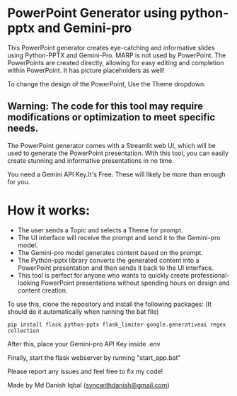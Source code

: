 # PowerPoint Generator using python-pptx and Gemini-pro
This PowerPoint generator creates eye-catching and informative slides using Python-PPTX and Gemini-Pro. 
MARP is not used by PowerPoint. The PowerPoints are created directly, allowing for easy editing and completion within PowerPoint. 
It has picture placeholders as well!

To change the design of the PowerPoint, Use the Theme dropdown.


## Warning: The code for this tool may require modifications or optimization to meet specific needs.

The PowerPoint generator comes with a Streamlit web UI, which will be used to generate the PowerPoint presentation. With this tool, 
you can easily create stunning and informative presentations in no time.

You need a Gemini API Key.It's Free. These will likely be more than enough for you.

# How it works:
- The user sends a Topic and selects a Theme for prompt.
- The UI interface will receive the prompt and send it to the Gemini-pro model.
- The Gemini-pro model generates content based on the prompt.
- The Python-pptx library converts the generated content into a PowerPoint presentation and then sends it back to the UI interface.
- This tool is perfect for anyone who wants to quickly create professional-looking PowerPoint presentations without spending hours on design and content creation.

To use this, clone the repository and install the following packages: (It should do it automatically when running the bat file)
```
pip install flask python-pptx flask_limiter google.generativeai regex collection
```
After this, place your Gemini-pro API Key inside .env

Finally, start the flask webserver by running "start_app.bat"

Please report any issues and feel free to fix my code!

Made by Md Danish Iqbal (syncwithdanish@gmail.com)


